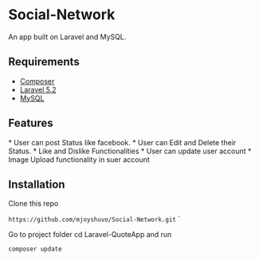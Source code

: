 # Social-Network


An app built on Laravel and MySQL.

<h2>Requirements</h2>
<ul>
  <li><a href="https://getcomposer.org/doc/00-intro.md#globally">Composer</a></li>
  <li><a href="https://laravel.com/docs/5.2">Laravel 5.2</a></li>
  <li><a href="https://www.mysql.com/">MySQL</a></li>
</ul>

<h2>Features</h2>
* User can post Status like facebook.
* User can Edit and Delete their Status.
* Like and Dislike Functionalities
* User can update user account
* Image Upload functionality in suer account
<h2>Installation</h2>

Clone this repo

`https://github.com/mjoyshuvo/Social-Network.git`
`

Go to project folder cd Laravel-QuoteApp and run

`composer update`
